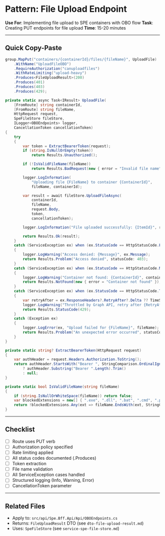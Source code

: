 # Pattern: File Upload Endpoint

**Use For**: Implementing file upload to SPE containers with OBO flow
**Task**: Creating PUT endpoints for file upload
**Time**: 15-20 minutes

---

## Quick Copy-Paste

```csharp
group.MapPut("containers/{containerId}/files/{fileName}", UploadFile)
    .WithName("UploadFileOBO")
    .RequireAuthorization("canuploadfiles")
    .WithRateLimiting("upload-heavy")
    .Produces<FileUploadResult>(200)
    .Produces(401)
    .Produces(403)
    .Produces(429);

private static async Task<IResult> UploadFile(
    [FromRoute] string containerId,
    [FromRoute] string fileName,
    HttpRequest request,
    SpeFileStore fileStore,
    ILogger<OBOEndpoints> logger,
    CancellationToken cancellationToken)
{
    try
    {
        var token = ExtractBearerToken(request);
        if (string.IsNullOrEmpty(token))
            return Results.Unauthorized();

        if (!IsValidFileName(fileName))
            return Results.BadRequest(new { error = "Invalid file name" });

        logger.LogInformation(
            "Uploading file {FileName} to container {ContainerId}",
            fileName, containerId);

        var result = await fileStore.UploadFileAsync(
            containerId,
            fileName,
            request.Body,
            token,
            cancellationToken);

        logger.LogInformation("File uploaded successfully: {ItemId}", result.ItemId);

        return Results.Ok(result);
    }
    catch (ServiceException ex) when (ex.StatusCode == HttpStatusCode.Forbidden)
    {
        logger.LogWarning("Access denied: {Message}", ex.Message);
        return Results.Problem("Access denied", statusCode: 403);
    }
    catch (ServiceException ex) when (ex.StatusCode == HttpStatusCode.NotFound)
    {
        logger.LogWarning("Container not found: {ContainerId}", containerId);
        return Results.NotFound(new { error = "Container not found" });
    }
    catch (ServiceException ex) when (ex.StatusCode == HttpStatusCode.TooManyRequests)
    {
        var retryAfter = ex.ResponseHeaders?.RetryAfter?.Delta ?? TimeSpan.FromSeconds(60);
        logger.LogWarning("Throttled by Graph API, retry after {RetryAfter}", retryAfter);
        return Results.StatusCode(429);
    }
    catch (Exception ex)
    {
        logger.LogError(ex, "Upload failed for {FileName}", fileName);
        return Results.Problem("An unexpected error occurred", statusCode: 500);
    }
}

private static string? ExtractBearerToken(HttpRequest request)
{
    var authHeader = request.Headers.Authorization.ToString();
    return authHeader.StartsWith("Bearer ", StringComparison.OrdinalIgnoreCase)
        ? authHeader.Substring("Bearer ".Length).Trim()
        : null;
}

private static bool IsValidFileName(string fileName)
{
    if (string.IsNullOrWhiteSpace(fileName)) return false;
    var blockedExtensions = new[] { ".exe", ".dll", ".bat", ".cmd", ".ps1", ".vbs" };
    return !blockedExtensions.Any(ext => fileName.EndsWith(ext, StringComparison.OrdinalIgnoreCase));
}
```

---

## Checklist

- [ ] Route uses PUT verb
- [ ] Authorization policy specified
- [ ] Rate limiting applied
- [ ] All status codes documented (.Produces)
- [ ] Token extraction
- [ ] File name validation
- [ ] All ServiceException cases handled
- [ ] Structured logging (Info, Warning, Error)
- [ ] CancellationToken parameter

---

## Related Files

- Apply to: `src/api/Spe.Bff.Api/Api/OBOEndpoints.cs`
- Returns: `FileUploadResult` DTO (see `dto-file-upload-result.md`)
- Uses: `SpeFileStore` (see `service-spe-file-store.md`)
